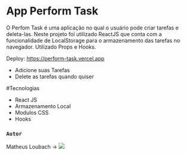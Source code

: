 # App Perform Task

O Perfom Task é uma aplicação no qual o usuário pode criar tarefas e deleta-las. Neste projeto foi utilizado ReactJS que conta com a funcionalidade de LocalStorage para o armazenamento das tarefas no navegador.
Utilizado Props e Hooks.

Deploy: https://perform-task.vercel.app

- Adicione suas Tarefas
- Delete as tarefas quando quiser

#Tecnologias

- React JS
- Armazenamento Local
- Modulos CSS
- Hooks



### `Autor`

Matheus Loubach ->  <a href="https://www.linkedin.com/in/matheus-loubach/" target="_blank"><img src="https://img.shields.io/badge/-LinkedIn-%230077B5?style=for-the-badge&logo=linkedin&logoColor=white" target="_blank"></a>
